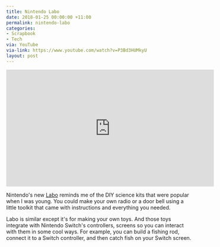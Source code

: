 ```yaml
---
title: Nintendo Labo
date: 2018-01-25 00:00:00 +11:00
permalink: nintendo-labo
categories:
- Scrapbook
- Tech
via: YouTube
via-link: https://www.youtube.com/watch?v=P3Bd3HUMkyU
layout: post
---
```


<iframe width="560" height="315" src="https://www.youtube.com/embed/P3Bd3HUMkyU?rel=0" frameborder="0" allow="autoplay; encrypted-media" allowfullscreen></iframe>

Nintendo's new [Labo](https://labo.nintendo.com) reminds me of the DIY science kits that were popular when I was young. You could make your own radio or a door bell using a little toolkit that came with instructions and everything you needed.

Labo is similar except it's for making your own toys. And those toys integrate with Nintendo Switch's controllers, screens so you can interact with them in some cool ways. For example, you can build a fishing rod, connect it to a Switch controller, and then catch fish on your Switch screen.
